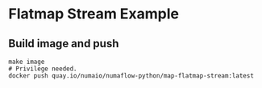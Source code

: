 # Flatmap Stream Example

## Build image and push

```shell
make image
# Privilege needed.
docker push quay.io/numaio/numaflow-python/map-flatmap-stream:latest
```

